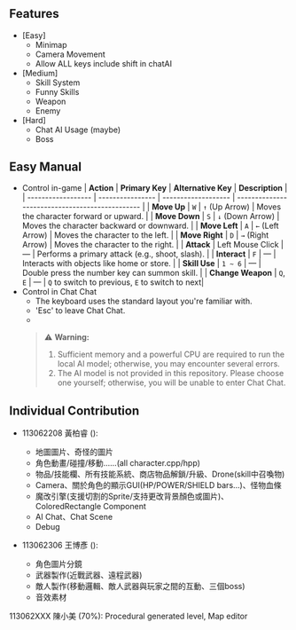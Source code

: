 #

## Features
- [Easy]
  - Minimap
  - Camera Movement
  - Allow ALL keys include shift in chatAI
- [Medium]
  - Skill System
  - Funny Skills
  - Weapon
  - Enemy
- [Hard] 
  - Chat AI Usage (maybe)
  - Boss


## Easy Manual
- Control in-game
  | **Action**         | **Primary Key**  | **Alternative Key** | **Description**                                 |
  | ------------------ | ---------------- | ------------------- | ----------------------------------------------- |
  | **Move Up**        | `W`              | `↑` (Up Arrow)      | Moves the character forward or upward.          |
  | **Move Down**      | `S`              | `↓` (Down Arrow)    | Moves the character backward or downward.       |
  | **Move Left**      | `A`              | `←` (Left Arrow)    | Moves the character to the left.                |
  | **Move Right**     | `D`              | `→` (Right Arrow)   | Moves the character to the right.               |
  | **Attack**         | Left Mouse Click | —                   | Performs a primary attack (e.g., shoot, slash). |
  | **Interact**       | `F`              | —                   | Interacts with objects like home or store.      |
  | **Skill Use**      | `1 ~ 6`          | —                   | Double press the number key can summon skill.   |
  | **Change Weapon**  | `Q`, `E`         | —                   | `Q` to switch to previous, `E` to switch to next|
- Control in Chat Chat
  - The keyboard uses the standard layout you're familiar with.
  - 'Esc' to leave Chat Chat.
  - 
  > ⚠️ **Warning:**
  > 1. Sufficient memory and a powerful CPU are required to run the local AI model; otherwise, you may encounter several errors.
  > 2. The AI model is not provided in this repository. Please choose one yourself; otherwise, you will be unable to enter Chat Chat.
## Individual Contribution 
- 113062208 黃柏睿 (): 
  - 地圖圖片、奇怪的圖片
  - 角色動畫/碰撞/移動......(all character.cpp/hpp)
  - 物品/技能欄、所有技能系統、商店物品解鎖/升級、Drone(skill中召喚物)
  - Camera、關於角色的顯示GUI(HP/POWER/SHIELD bars…)、怪物血條
  - 魔改引擎(支援切割的Sprite/支持更改背景顏色或圖片)、ColoredRectangle Component
  - AI Chat、Chat Scene
  - Debug


- 113062306 王博彥 (): 
  - 角色圖片分鏡
  - 武器製作(近戰武器、遠程武器)
  - 敵人製作(移動邏輯、敵人武器與玩家之間的互動、三個boss)
  - 音效素材

113062XXX 陳⼩美 (70%): Procedural generated level, Map editor
